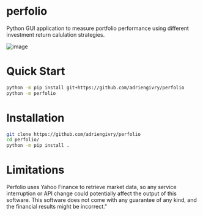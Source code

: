 # perfolio
Python GUI application to measure portfolio performance using different investment return calulation strategies.

![image](https://github.com/adriengivry/perfolio/assets/33324216/76e77f10-dac6-4097-8586-b3acab3c9e03)

# Quick Start
```bash
python -m pip install git+https://github.com/adriengivry/perfolio
python -m perfolio
```

# Installation
```bash
git clone https://github.com/adriengivry/perfolio
cd perfolio/
python -m pip install .
```


# Limitations
Perfolio uses Yahoo Finance to retrieve market data, so any service interruption or API change could potentially affect the output of this software. This software does not come with any guarantee of any kind, and the financial results might be incorrect."
